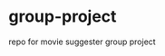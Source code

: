 # group-project
repo for movie suggester group project

<!--
********* MVP ********* 
Target audience: Movie watchers of all ages.

Goal:  Reccomend movies based on genres that users users can save for later.

User stories:
As a movie-watcher, I want to find and store movies in a list to watch later. 

MVP: 
- Ability to search through genres and receive reccomendations. 

+ Ability to save to a list for later (Login with Firebase). 
+ Play a trailer for the movie reccomendations. 



********* Copy and pasted from index.html ********* 

    <!--
        on page load have a popup where you need to register a key/code to save your list
        
        https://introjs.com/ - have a step-by-step guide on how to use the website.

        index.html - have buttons for genres at the top

       app.js - when you click on a particular gengre->
            a row is created below with 3 movie posters/images diaplaying

        app.js - when clicking on another genre->
            another row is dynamically created and inserted at the top, with 3 new movie suggestions 

       index.html - when you can click on a movie suggestions ->
            -upon clicking on the movie you want, a quick-view popup appears with more info etc.
            -Information is diplayed under the movie poster image, and the image becomes a link to a youtube trailer / embeds a trailer from youtube.

        index.html - there's a button to add a particular movie to "your list"
        app.js - there's a button to add a particular movie to "your list"


        firebase!
        don't do user authentication, instead local storage and user key/unique id
        update: we may be using user auth...


    
        .
        on page load have a popup where you need to register a key/code to save your list
        
        https://introjs.com/ - have a step-by-step guide on how to use the website.

        have buttons for genres at the top

        when you click on a particular gengre->
            a row is created below with 3 movie posters/images diaplaying

        when clicking on another genre->
            another row is dynamically created and inserted at the top, with 3 new movie suggestions 

        you can click on one of the suggestions ->
            -upon clicking on the movie you want, a quick-view popup appears with more info etc.
            -Information is diplayed under the movie poster image, and the image becomes a link to a youtube trailer / embeds a trailer from youtube.

        there's a button to add a particular movie to "your list"


        firebase!
        don't do user authentication, instead local storage and user key/unique id


    

********* Git *********

This is a step-by-step guide for when you want to start working on something. (assuming you just turned on your computer)

1)  git checkout master
<makes sure you're in the master branch>

2)  git pull origin master
<makes sure you have the latest version of code>

3)  git checkout "branch"
<puts you in your branch now>

4)  git merge master
<copies the latest version of master code to your branch>

DO YOUR EDITS, SAVE WORK

5)  git add *
<adds your file to the 'commit stage'>

6)  git commit -m "message"
<commits your edits to your branch>

7)  git push
<officializes your changes to your branch!>

8)  git checkout master
<puts you back in the master branch>

9)  git pull
<pulls the latest version of master code, maybe someone made some edits>

10) git merge "branch"
<this will merge the edits you made in your branch, with the master branch>

11) git commit -m "message here"
<commits the merge of the two version -- make sure you resolve merge conflicts>

12) git push
<final step, push those merges!>

YOU MADE IT! maybe...

>
